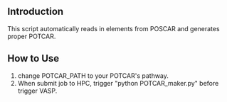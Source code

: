 ## Introduction
This script automatically reads in elements from POSCAR and generates proper POTCAR. 

## How to Use
1. change POTCAR_PATH to your POTCAR's pathway.
2. When submit job to HPC, trigger "python POTCAR_maker.py" before trigger VASP.

